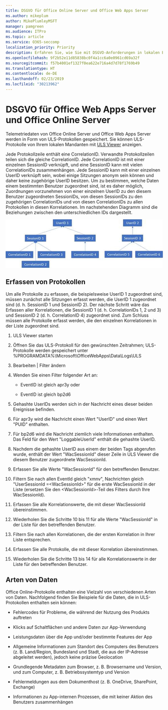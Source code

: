 ```yaml
---
title: DSGVO für Office Online Server und Office Web Apps Server
ms.author: mikeplum
author: MikePlumleyMSFT
manager: pamgreen
ms.audience: ITPro
ms.topic: article
ms.service: O365-seccomp
localization_priority: Priority
description: Erfahren Sie, wie Sie mit DSGVO-Anforderungen in lokalen Exchange Server-Installationen umgehen.
ms.openlocfilehash: 9f2b52e11d85838bc0f4a1cc6a0e0961cd69a32f
ms.sourcegitcommit: f57b4001ef1327f0ea622e716a4d7d78f1769b49
ms.translationtype: HT
ms.contentlocale: de-DE
ms.lasthandoff: 02/23/2019
ms.locfileid: "30213962"
---
```

# <a name="gdpr-for-office-web-apps-server-and-office-online-server"></a>DSGVO für Office Web Apps Server und Office Online Server

Telemetriedaten von Office Online Server und Office Web Apps Server werden in Form von ULS-Protokollen gespeichert. Sie können ULS-Protokolle von Ihrem lokalen Mandanten mit [ULS Viewer](https://www.microsoft.com/en-us/download/details.aspx?id=44020) anzeigen.

Jede Protokollzeile enthält eine CorrelationID. Verwandte Protokollzeilen teilen sich die gleiche CorrelationID. Jede CorrelationID ist mit einer einzelnen SessionID verknüpft, und eine SessionID kann mit vielen CorrelationIDs zusammenhängen. Jede SessionID kann mit einer einzelnen UserID verknüpft sein, wobei einige Sitzungen anonym sein können und daher keine zugehörige UserID besitzen. Um zu bestimmen, welche Daten einem bestimmten Benutzer zugeordnet sind, ist es daher möglich, Zuordnungen vorzunehmen von einer einzelnen UserID zu den diesem Benutzer zugeordneten SessionIDs, von diesen SessionIDs zu den zugehörigen CorrelationIDs und von diesen CorrelationIDs zu allen Protokollen in diesen Korrelationen. Im nachstehenden Diagramm sind die Beziehungen zwischen den unterschiedlichen IDs dargestellt.

![](media/gdpr-for-office-online-server-image1.jpg)

## <a name="gathering-logs"></a>Erfassen von Protokollen

Um alle Protokolle zu erfassen, die beispielsweise UserID 1 zugeordnet sind, müssen zunächst alle Sitzungen erfasst werden, die UserID 1 zugeordnet sind (d. h. SessionID 1 und SessionID 2). Der nächste Schritt wäre das Erfassen aller Korrelationen, die SessionID 1 (d. h. CorrelationIDs 1, 2 und 3) und SessionID 2 (d. h. CorrelationID 4) zugeordnet sind. Zum Schluss müssen alle Protokolle erfasst werden, die den einzelnen Korrelationen in der Liste zugeordnet sind.

1.  ULS Viewer starten

2.  Öffnen Sie das ULS-Protokoll für den gewünschten Zeitrahmen; ULS-Protokolle werden gespeichert unter %PROGRAMDATA%\\Microsoft\\OfficeWebApps\\Data\\Logs\\ULS

3.  Bearbeiten | Filter ändern

4.  Wenden Sie einen Filter folgender Art an:

    -   EventID ist gleich apr3y oder

    -   EventID ist gleich bp2d6

5.  Gehashte UserIDs werden sich in der Nachricht eines dieser beiden Ereignisse befinden.

6.  Für apr3y wird die Nachricht einen Wert "UserID" und einen Wert "PUID" enthalten.

7.  Für bp2d6 wird die Nachricht ziemlich viele Informationen enthalten. Das Feld für den Wert "LoggableUserId" enthält die gehashte UserID.

8.  Nachdem die gehashte UserID aus einem der beiden Tags abgerufen wurde, enthält der Wert "WacSessionId" dieser Zeile in ULS Viewer die diesem Benutzer zugeordnete WacSessionId.

9.  Erfassen Sie alle Werte "WacSessionId" für den betreffenden Benutzer.

10. Filtern Sie nach allen EventId gleich "xmnv", Nachrichten gleich "UserSessionId =\<WacSessionId\>" für die erste WacSessionId in der Liste (ersetzen Sie den \<WacSessionId\>-Teil des Filters durch Ihre WacSessionId).

11. Erfassen Sie alle Korrelationswerte, die mit dieser WacSessionId übereinstimmen.

12. Wiederholen Sie die Schritte 10 bis 11 für alle Werte "WacSessionId" in der Liste für den betreffenden Benutzer.

13. Filtern Sie nach allen Korrelationen, die der ersten Korrelation in Ihrer Liste entsprechen.

14. Erfassen Sie alle Protokolle, die mit dieser Korrelation übereinstimmen.

15. Wiederholen Sie die Schritte 13 bis 14 für alle Korrelationswerte in der Liste für den betreffenden Benutzer.

## <a name="types-of-data"></a>Arten von Daten

Office Online-Protokolle enthalten eine Vielzahl von verschiedenen Arten von Daten. Nachfolgend finden Sie Beispiele für die Daten, die in ULS-Protokollen enthalten sein können:

-   Fehlercodes für Probleme, die während der Nutzung des Produkts auftreten

-   Klicks auf Schaltflächen und andere Daten zur App-Verwendung

-   Leistungsdaten über die App und/oder bestimmte Features der App

-   Allgemeine Informationen zum Standort des Computers des Benutzers (z. B. Land/Region, Bundesland und Stadt, die aus der IP-Adresse abgeleitet werden), jedoch keine präzise Geolocation

-   Grundlegende Metadaten zum Browser, z. B. Browsername und Version, und zum Computer, z. B. Betriebssystemtyp und Version

-   Fehlermeldungen aus dem Dokumenthost (z. B. OneDrive, SharePoint, Exchange)

-   Informationen zu App-internen Prozessen, die mit keiner Aktion des Benutzers zusammenhängen
